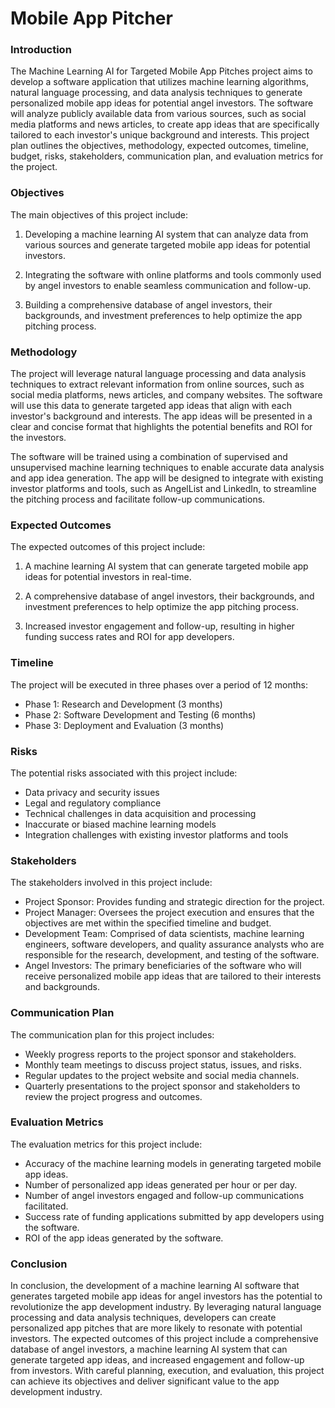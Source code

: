 # Mobile App Pitcher

### Introduction

The Machine Learning AI for Targeted Mobile App Pitches project aims to develop a software application that utilizes machine learning algorithms, natural language processing, and data analysis techniques to generate personalized mobile app ideas for potential angel investors. The software will analyze publicly available data from various sources, such as social media platforms and news articles, to create app ideas that are specifically tailored to each investor's unique background and interests. This project plan outlines the objectives, methodology, expected outcomes, timeline, budget, risks, stakeholders, communication plan, and evaluation metrics for the project.

### Objectives

The main objectives of this project include:

1. Developing a machine learning AI system that can analyze data from various sources and generate targeted mobile app ideas for potential investors.

2. Integrating the software with online platforms and tools commonly used by angel investors to enable seamless communication and follow-up.

3. Building a comprehensive database of angel investors, their backgrounds, and investment preferences to help optimize the app pitching process.

### Methodology

The project will leverage natural language processing and data analysis techniques to extract relevant information from online sources, such as social media platforms, news articles, and company websites. The software will use this data to generate targeted app ideas that align with each investor's background and interests. The app ideas will be presented in a clear and concise format that highlights the potential benefits and ROI for the investors.

The software will be trained using a combination of supervised and unsupervised machine learning techniques to enable accurate data analysis and app idea generation. The app will be designed to integrate with existing investor platforms and tools, such as AngelList and LinkedIn, to streamline the pitching process and facilitate follow-up communications.

### Expected Outcomes

The expected outcomes of this project include:

1. A machine learning AI system that can generate targeted mobile app ideas for potential investors in real-time.

2. A comprehensive database of angel investors, their backgrounds, and investment preferences to help optimize the app pitching process.

3. Increased investor engagement and follow-up, resulting in higher funding success rates and ROI for app developers.

### Timeline

The project will be executed in three phases over a period of 12 months:

- Phase 1: Research and Development (3 months)
- Phase 2: Software Development and Testing (6 months)
- Phase 3: Deployment and Evaluation (3 months)


### Risks

The potential risks associated with this project include:

- Data privacy and security issues
- Legal and regulatory compliance
- Technical challenges in data acquisition and processing
- Inaccurate or biased machine learning models
- Integration challenges with existing investor platforms and tools

### Stakeholders

The stakeholders involved in this project include:

- Project Sponsor: Provides funding and strategic direction for the project.
- Project Manager: Oversees the project execution and ensures that the objectives are met within the specified timeline and budget.
- Development Team: Comprised of data scientists, machine learning engineers, software developers, and quality assurance analysts who are responsible for the research, development, and testing of the software.
- Angel Investors: The primary beneficiaries of the software who will receive personalized mobile app ideas that are tailored to their interests and backgrounds.

### Communication Plan

The communication plan for this project includes:

- Weekly progress reports to the project sponsor and stakeholders.
- Monthly team meetings to discuss project status, issues, and risks.
- Regular updates to the project website and social media channels.
- Quarterly presentations to the project sponsor and stakeholders to review the project progress and outcomes.

### Evaluation Metrics

The evaluation metrics for this project include:

- Accuracy of the machine learning models in generating targeted mobile app ideas.
- Number of personalized app ideas generated per hour or per day.
- Number of angel investors engaged and follow-up communications facilitated.
- Success rate of funding applications submitted by app developers using the software.
- ROI of the app ideas generated by the software.

### Conclusion

In conclusion, the development of a machine learning AI software that generates targeted mobile app ideas for angel investors has the potential to revolutionize the app development industry. By leveraging natural language processing and data analysis techniques, developers can create personalized app pitches that are more likely to resonate with potential investors. The expected outcomes of this project include a comprehensive database of angel investors, a machine learning AI system that can generate targeted app ideas, and increased engagement and follow-up from investors. With careful planning, execution, and evaluation, this project can achieve its objectives and deliver significant value to the app development industry.
